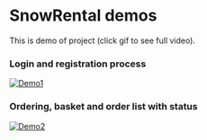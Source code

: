 # SnowRental demos

This is demo of project (click gif to see full video).

### Login and registration process

[![Demo1](https://j.gifs.com/KZVoER.gif)](https://www.youtube.com/watch?v=Ji_OW654fIM&feature=youtu.be)


### Ordering, basket and order list with status

[![Demo2](https://j.gifs.com/0Vrn3v.gif)](https://www.youtube.com/watch?v=5iLxL8ZV9Lg&feature=youtu.be)



### 


